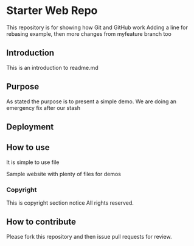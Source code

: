 # Starter Web Repo

This repository is for showing how Git and GitHub work
Adding a line for rebasing example, then more changes from myfeature branch too

## Introduction
This is an introduction to readme.md


## Purpose

As stated the purpose is to present a simple demo.
We are doing an emergency fix after our stash

## Deployment

## How to use
It is simple to use file

Sample website with plenty of files for demos

###  Copyright 
This is copyright section notice
All rights reserved.
  
  
## How to contribute
Please fork  this repository and then issue pull requests for review.  
